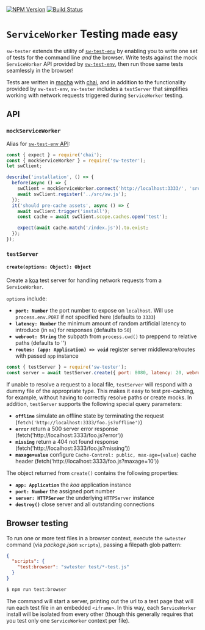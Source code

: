 [![NPM Version](https://img.shields.io/npm/v/sw-tester.svg?style=flat)](https://npmjs.org/package/sw-tester)
[![Build Status](https://img.shields.io/travis/YR/sw-tester.svg?style=flat)](https://travis-ci.org/YR/sw-tester)

# `ServiceWorker` Testing made easy

`sw-tester` extends the utility of [`sw-test-env`](https://github.com/popeindustries/sw-test-env) by enabling you to write one set of tests for the command line *and* the browser. Write tests against the mock `ServiceWorker` API provided by [`sw-test-env`](https://github.com/popeindustries/sw-test-env#api), then run those same tests seamlessly in the browser!

Tests are written in [mocha](https://mochajs.org) with [chai](http://chaijs.com), and in addition to the functionality provided by `sw-test-env`, `sw-tester` includes a `testServer` that simplifies working with network requests triggered during `ServiceWorker` testing.

## API

### `mockServiceWorker`

Alias for [`sw-test-env` API](https://github.com/popeindustries/sw-test-env#api):

```js
const { expect } = require('chai');
const { mockServiceWorker } = require('sw-tester');
let swClient;

describe('installation', () => {
  before(async () => {
    swClient = mockServiceWorker.connect('http://localhost:3333/', 'src');
    await swClient.register('../src/sw.js');
  });
  it('should pre-cache assets', async () => {
    await swClient.trigger('install');
    const cache = await swClient.scope.caches.open('test');

    expect(await cache.match('/index.js')).to.exist;
  });
});

```

### `testServer`

#### `create(options: Object): Object`

Create a [koa](http://koajs.com/) test server for handling network requests from a `ServiceWorker`.

`options` include:

- **`port: Number`** the port number to expose on `localhost`. Will use `process.env.PORT` if not specified here (defaults to `3333`)
- **`latency: Number`** the minimum amount of random artificial latency to introduce (in `ms`) for responses (defaults to `50`)
- **`webroot: String`** the subpath from `process.cwd()` to preppend to relative paths (defaults to '')
- **`routes: (app: Application) => void`** register server middleware/routes with passed `app` instance

```js
const { testServer } = require('sw-tester');
const server = await testServer.create({ port: 8080, latency: 20, webroot: 'lib' });
```

If unable to resolve a request to a local file, `testServer` will respond with a dummy file of the appropriate type. This makes it easy to test pre-caching, for example, without having to correctly resolve paths or create mocks. In addition, `testServer` supports the following special query parameters:

- **`offline`** simulate an offline state by terminating the request (`fetch('http://localhost:3333/foo.js?offline')`)
- **`error`** return a 500 server error response (fetch('http://localhost:3333/foo.js?error'))
- **`missing`** return a 404 not found response (fetch('http://localhost:3333/foo.js?missing'))
- **`maxage=value`** configure `Cache-Control: public, max-age={value}` cache header (fetch('http://localhost:3333/foo.js?maxage=10'))

The object returned from `create()` contains the following properties:

- **`app: Application`** the *koa* application instance
- **`port: Number`** the assigned port number
- **`server: HTTPServer`** the underlying `HTTPServer` instance
- **`destroy()`** close server and all outstanding connections

## Browser testing

To run one or more test files in a browser context, execute the `swtester` command (via *package.json* `scripts`), passing a filepath glob pattern:

```json
{
  "scripts": {
    "test:browser": "swtester test/*-test.js"
  }
}
```
```bash
$ npm run test:browser
```

The command will start a server, printing out the url to a test page that will run each test file in an embedded `<iframe>`. In this way, each `ServiceWorker` install will be isolated from every other (though this generally requires that you test only one `ServiceWorker` context per file).